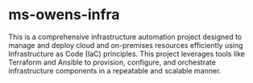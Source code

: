 # ms-owens-infra
This is a comprehensive infrastructure automation project designed to manage and deploy cloud and on-premises resources efficiently using Infrastructure as Code (IaC) principles. This project leverages tools like Terraform and Ansible to provision, configure, and orchestrate infrastructure components in a repeatable and scalable manner.
